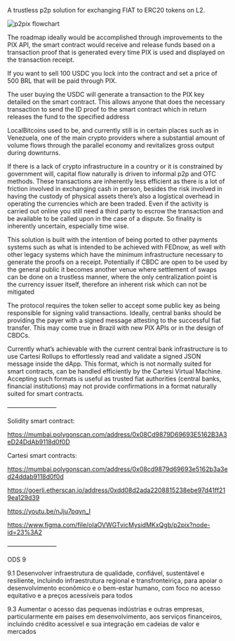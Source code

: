 A trustless p2p solution for exchanging FIAT to ERC20 tokens on L2.

![p2pix flowchart](https://github.com/doiim/p2pix/blob/master/public/p2pix_fluxogram.png?raw=true)


The roadmap ideally would be accomplished through improvements to the PIX API, the smart contract would receive and release funds based on a transaction proof that is generated every time PIX is used and displayed on the transaction receipt.



If you want to sell 100 USDC you lock into the contract and set a price of 500 BRL that will be paid through PIX.



The user buying the USDC will generate a transaction to the PIX key detailed on the smart contract. This allows anyone that does the necessary transaction to send the ID proof to the smart contract which in return releases the fund to the specified address



LocalBitcoins used to be, and currently still is in certain places such as in Venezuela, one of the main crypto providers where a substantial amount of volume flows through the parallel economy and revitalizes gross output during downturns.



If there is a lack of crypto infrastructure in a country or it is constrained by government will, capital flow naturally is driven to informal p2p and OTC methods. These transactions are inherently less efficient as there is a lot of friction involved in exchanging cash in person, besides the risk involved in having the custody of physical assets there’s also a logistical overhead in operating the currencies which are been traded. Even if the activity is carried out online you still need a third party to escrow the transaction and be available to be called upon in the case of a dispute. So finality is inherently uncertain, especially time wise.



This solution is built with the intention of being ported to other payments systems such as what is intended to be achieved with FEDnow, as well with other legacy systems which have the minimum infrastructure necessary to generate the proofs on a receipt. Potentially if CBDC are open to be used by the general public it becomes another venue where settlement of swaps can be done on a trustless manner, where the only centralization point is the currency issuer itself, therefore an inherent risk which can not be mitigated 



The protocol requires the token seller to accept some public key as being responsible for signing valid transactions. Ideally, central banks should be providing the payer with a signed message attesting to the successful fiat transfer. This may come true in Brazil with new PIX APIs or in the design of CBDCs.



Currently what’s achievable with the current central bank infrastructure is to use Cartesi Rollups to effortlessly read and validate a signed JSON message inside the dApp. This format, which is not normally suited for smart contracts, can be handled efficiently by the Cartesi Virtual Machine. Accepting such formats is useful as trusted fiat authorities (central banks, financial institutions) may not provide confirmations in a format naturally suited for smart contracts.



––––––––––––––––

Solidity smart contract:

https://mumbai.polygonscan.com/address/0x08Cd9879D69693E5162B3A3eD24DdAb9118d0f0D

Cartesi smart contracts:

https://mumbai.polygonscan.com/address/0x08cd9879d69693e5162b3a3ed24ddab9118d0f0d

https://goerli.etherscan.io/address/0xdd08d2ada2208815238ebe97d41ff219ea129d39

https://youtu.be/nJju7pqyn_I

https://www.figma.com/file/oIaOVWGTvicMysidMKxQgb/p2pix?node-id=23%3A2




––––––––––––––––

ODS 9


9.1 Desenvolver infraestrutura de qualidade, confiável, sustentável e resiliente, incluindo infraestrutura regional e transfronteiriça, para apoiar o desenvolvimento econômico e o bem-estar humano, com foco no acesso equitativo e a preços acessíveis para todos



9.3 Aumentar o acesso das pequenas indústrias e outras empresas, particularmente em países em desenvolvimento, aos serviços financeiros, incluindo crédito acessível e sua integração em cadeias de valor e mercados
